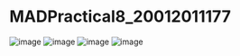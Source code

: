 # MADPractical8_20012011177

![image](https://user-images.githubusercontent.com/110706398/195824128-779af5ec-cc21-42ab-8b36-ea3fd2b3ad59.png)
![image](https://user-images.githubusercontent.com/110706398/195824159-585df480-56af-40b4-a217-e9c64faaff35.png)
![image](https://user-images.githubusercontent.com/110706398/195824192-328973a5-de8a-4f55-a7bc-30d9a3372943.png)
![image](https://user-images.githubusercontent.com/110706398/195824227-fdab7a61-b36d-4095-bfb9-1e100422b5da.png)
